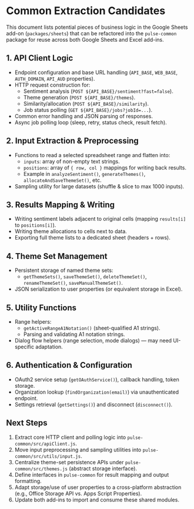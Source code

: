 # Common Extraction Candidates

This document lists potential pieces of business logic in the Google Sheets add-on (`packages/sheets`) that can be refactored into the `pulse-common` package for reuse across both Google Sheets and Excel add-ins.

## 1. API Client Logic

- Endpoint configuration and base URL handling (`API_BASE`, `WEB_BASE`, `AUTH_DOMAIN`, `API_AUD` properties).
- HTTP request construction for:
  - Sentiment analysis (`POST ${API_BASE}/sentiment?fast=false`).
  - Theme generation (`POST ${API_BASE}/themes`).
  - Similarity/allocation (`POST ${API_BASE}/similarity`).
  - Job status polling (`GET ${API_BASE}/jobs?jobId=...`).
- Common error handling and JSON parsing of responses.
- Async job polling loop (sleep, retry, status check, result fetch).

## 2. Input Extraction & Preprocessing

- Functions to read a selected spreadsheet range and flatten into:
  - `inputs`: array of non-empty text strings.
  - `positions`: array of `{ row, col }` mappings for writing back results.
  - Example in `analyzeSentiment()`, `generateThemes()`, `allocateAndSaveThemeSet()`, etc.
- Sampling utility for large datasets (shuffle & slice to max 1000 inputs).

## 3. Results Mapping & Writing

- Writing sentiment labels adjacent to original cells (mapping `results[i]` to `positions[i]`).
- Writing theme allocations to cells next to data.
- Exporting full theme lists to a dedicated sheet (headers + rows).

## 4. Theme Set Management

- Persistent storage of named theme sets:
  - `getThemeSets()`, `saveThemeSet()`, `deleteThemeSet()`, `renameThemeSet()`, `saveManualThemeSet()`.
- JSON serialization to user properties (or equivalent storage in Excel).

## 5. Utility Functions

- Range helpers:
  - `getActiveRangeA1Notation()` (sheet-qualified A1 strings).
  - Parsing and validating A1 notation strings.
- Dialog flow helpers (range selection, mode dialogs) — may need UI-specific adaptation.

## 6. Authentication & Configuration

- OAuth2 service setup (`getOAuthService()`), callback handling, token storage.
- Organization lookup (`findOrganization(email)`) via unauthenticated endpoint.
- Settings retrieval (`getSettings()`) and disconnect (`disconnect()`).

## Next Steps

1. Extract core HTTP client and polling logic into `pulse-common/src/apiClient.js`.
2. Move input preprocessing and sampling utilities into `pulse-common/src/utils/input.js`.
3. Centralize theme-set persistence APIs under `pulse-common/src/themes.js` (abstract storage interface).
4. Define interfaces in `pulse-common` for result mapping and output formatting.
5. Adapt storage/use of user properties to a cross-platform abstraction (e.g., Office Storage API vs. Apps Script Properties).
6. Update both add-ins to import and consume these shared modules.